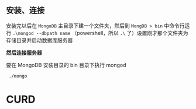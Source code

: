 ## 安装、连接
安装完以后在 `MongoDB` 主目录下建一个文件夹，然后到 `MongDB > bin` 中命令行运行 `.\mongod --dbpath name` （powershell，所以 `.\` 了）设置刚才那个文件夹为存储目录并启动数据库服务器

**然后连接服务器**

要在 MongoDB 安装目录的 bin 目录下执行 mongod
```bash
 ./mongo
```


# CURD

